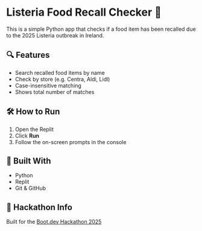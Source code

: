 # Listeria Food Recall Checker 🦠

This is a simple Python app that checks if a food item has been recalled due to the 2025 Listeria outbreak in Ireland.

## 🔍 Features

- Search recalled food items by name
- Check by store (e.g. Centra, Aldi, Lidl)
- Case-insensitive matching
- Shows total number of matches

## 🛠 How to Run

1. Open the Replit
2. Click **Run**
3. Follow the on-screen prompts in the console

## 👷 Built With

- Python
- Replit
- Git & GitHub

## 🏁 Hackathon Info

Built for the [Boot.dev Hackathon 2025](https://blog.boot.dev/news/hackathon-2025/)
